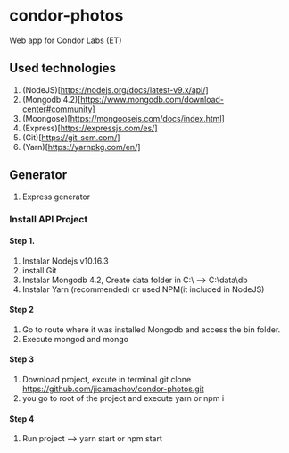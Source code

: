# condor-photos
Web app for Condor Labs (ET)

## Used technologies

1. (NodeJS)[https://nodejs.org/docs/latest-v9.x/api/]
2. (Mongodb 4.2)[https://www.mongodb.com/download-center#community]
3. (Moongose)[https://mongoosejs.com/docs/index.html]
4. (Express)[https://expressjs.com/es/]
5. (Git)[https://git-scm.com/]
6. (Yarn)[https://yarnpkg.com/en/]

## Generator
1. Express generator

### Install API Project

#### Step 1.
1. Instalar Nodejs v10.16.3 
2. install Git
3. Instalar Mongodb 4.2,  Create data folder in C:\  -->  C:\data\db
4. Instalar Yarn (recommended) or used NPM(it included in NodeJS)

#### Step 2
1. Go to route where it was installed Mongodb and access the bin folder.
2. Execute mongod and mongo

#### Step 3
1. Download project, excute in terminal git clone https://github.com/jicamachov/condor-photos.git
2. you go to root of the project and execute yarn or npm i

#### Step 4
1. Run project -->  yarn start or npm start 
